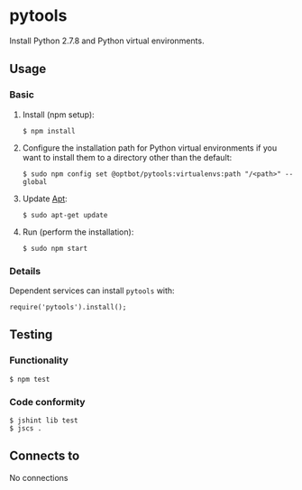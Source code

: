 pytools
===
Install Python 2.7.8 and Python virtual environments.

Usage
---
### Basic
1.  Install (npm setup):
    
        $ npm install

2.  Configure the installation path for Python virtual environments
    if you want to install them to a directory other than the default:

        $ sudo npm config set @optbot/pytools:virtualenvs:path "/<path>" --global

3.  Update [Apt](https://wiki.debian.org/Apt):

        $ sudo apt-get update

4.  Run (perform the installation):

        $ sudo npm start
       
### Details

Dependent services can install `pytools` with:

    require('pytools').install();

Testing
---
### Functionality
    $ npm test

### Code conformity
    $ jshint lib test
    $ jscs .

Connects to
---
No connections
